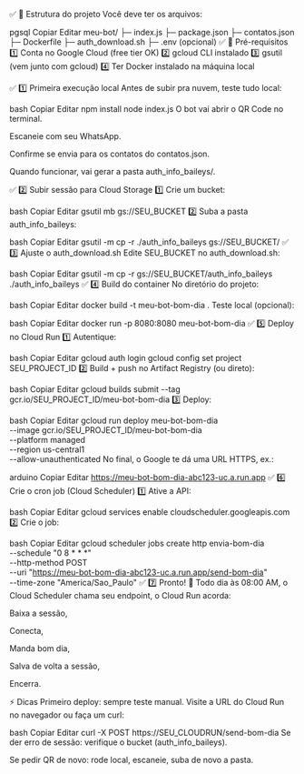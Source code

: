 ﻿✅ 📂 Estrutura do projeto
Você deve ter os arquivos:

pgsql
Copiar
Editar
meu-bot/
 ├─ index.js
 ├─ package.json
 ├─ contatos.json
 ├─ Dockerfile
 ├─ auth_download.sh
 ├─ .env (opcional)
✅ 📌 Pré-requisitos
1️⃣ Conta no Google Cloud (free tier OK)
2️⃣ gcloud CLI instalado
3️⃣ gsutil (vem junto com gcloud)
4️⃣ Ter Docker instalado na máquina local

✅ 1️⃣ Primeira execução local
Antes de subir pra nuvem, teste tudo local:

bash
Copiar
Editar
npm install
node index.js
O bot vai abrir o QR Code no terminal.

Escaneie com seu WhatsApp.

Confirme se envia para os contatos do contatos.json.

Quando funcionar, vai gerar a pasta auth_info_baileys/.

✅ 2️⃣ Subir sessão para Cloud Storage
1️⃣ Crie um bucket:

bash
Copiar
Editar
gsutil mb gs://SEU_BUCKET
2️⃣ Suba a pasta auth_info_baileys:

bash
Copiar
Editar
gsutil -m cp -r ./auth_info_baileys gs://SEU_BUCKET/
✅ 3️⃣ Ajuste o auth_download.sh
Edite SEU_BUCKET no auth_download.sh:

bash
Copiar
Editar
gsutil -m cp -r gs://SEU_BUCKET/auth_info_baileys ./auth_info_baileys
✅ 4️⃣ Build do container
No diretório do projeto:

bash
Copiar
Editar
docker build -t meu-bot-bom-dia .
Teste local (opcional):

bash
Copiar
Editar
docker run -p 8080:8080 meu-bot-bom-dia
✅ 5️⃣ Deploy no Cloud Run
1️⃣ Autentique:

bash
Copiar
Editar
gcloud auth login
gcloud config set project SEU_PROJECT_ID
2️⃣ Build + push no Artifact Registry (ou direto):

bash
Copiar
Editar
gcloud builds submit --tag gcr.io/SEU_PROJECT_ID/meu-bot-bom-dia
3️⃣ Deploy:

bash
Copiar
Editar
gcloud run deploy meu-bot-bom-dia \
  --image gcr.io/SEU_PROJECT_ID/meu-bot-bom-dia \
  --platform managed \
  --region us-central1 \
  --allow-unauthenticated
No final, o Google te dá uma URL HTTPS, ex.:

arduino
Copiar
Editar
https://meu-bot-bom-dia-abc123-uc.a.run.app
✅ 6️⃣ Crie o cron job (Cloud Scheduler)
1️⃣ Ative a API:

bash
Copiar
Editar
gcloud services enable cloudscheduler.googleapis.com
2️⃣ Crie o job:

bash
Copiar
Editar
gcloud scheduler jobs create http envia-bom-dia \
  --schedule "0 8 * * *" \
  --http-method POST \
  --uri "https://meu-bot-bom-dia-abc123-uc.a.run.app/send-bom-dia" \
  --time-zone "America/Sao_Paulo"
✅ 7️⃣ Pronto!
📅 Todo dia às 08:00 AM, o Cloud Scheduler chama seu endpoint, o Cloud Run acorda:

Baixa a sessão,

Conecta,

Manda bom dia,

Salva de volta a sessão,

Encerra.

⚡️ Dicas
Primeiro deploy: sempre teste manual. Visite a URL do Cloud Run no navegador ou faça um curl:

bash
Copiar
Editar
curl -X POST https://SEU_CLOUDRUN/send-bom-dia
Se der erro de sessão: verifique o bucket (auth_info_baileys).

Se pedir QR de novo: rode local, escaneie, suba de novo a pasta.

